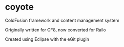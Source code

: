 coyote
======

ColdFusion framework and content management system

Originally written for CF8, now converted for Railo

Created using Eclipse with the eGit plugin
